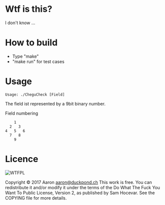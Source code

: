 # Wtf is this?
I don't know ...

# How to build
* Type "make"
* "make run" for test cases

# Usage
~~~~
Usage: ./CheguCheck [Field]
~~~~

The field ist represented by a 9bit binary number.

Field numbering

        1
      2   3
    4   5   6
      7   8
        9

# Licence

![WTFPL](http://www.wtfpl.net/wp-content/uploads/2012/12/logo-220x1601.png)

Copyright © 2017 Aaron aaron@duckpond.ch
This work is free. You can redistribute it and/or modify it under the
terms of the Do What The Fuck You Want To Public License, Version 2,
as published by Sam Hocevar. See the COPYING file for more details.
